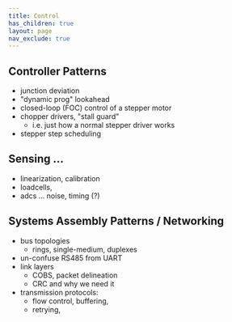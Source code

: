 ```yaml
---
title: Control
has_children: true 
layout: page
nav_exclude: true 
---
```


## Controller Patterns 

- junction deviation 
- "dynamic prog" lookahead 
- closed-loop (FOC) control of a stepper motor
- chopper drivers, "stall guard" 
	- i.e. just how a normal stepper driver works 
- stepper step scheduling 

## Sensing ... 

- linearization, calibration
- loadcells,
- adcs ... noise, timing (?) 

## Systems Assembly Patterns / Networking 

- bus topologies
	- rings, single-medium, duplexes 
- un-confuse RS485 from UART 
- link layers 
	- COBS, packet delineation 
	- CRC and why we need it 
- transmission protocols:
	- flow control, buffering, 
	- retrying, 
